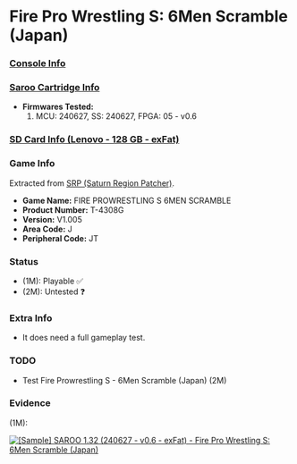 # Fire Pro Wrestling S: 6Men Scramble (Japan)

### [Console Info](../../../../../Info/Consoles/VA13/README.md)

### [Saroo Cartridge Info](../../../../../Info/Cartridges/RetroGameParadiseStore/1.32F/README.md)

- <b>Firmwares Tested:</b>
  1. MCU: 240627, SS: 240627, FPGA: 05 - v0.6

### [SD Card Info (Lenovo - 128 GB - exFat)](../../../../../Info/SdCards/Lenovo/128GB/exfat/README.md)

### Game Info

Extracted from [SRP (Saturn Region Patcher)](https://segaxtreme.net/resources/saturn-region-patcher.81/download).

- <b>Game Name:</b> FIRE PROWRESTLING S 6MEN SCRAMBLE
- <b>Product Number:</b> T-4308G
- <b>Version:</b> V1.005
- <b>Area Code:</b> J
- <b>Peripheral Code:</b> JT

### Status

- (1M): Playable :white_check_mark:
- (2M): Untested :question:

### Extra Info

- It does need a full gameplay test.

### TODO

- Test Fire Prowrestling S - 6Men Scramble (Japan) (2M)

### Evidence

(1M):

[![[Sample] SAROO 1.32 (240627 - v0.6 - exFat) - Fire Pro Wrestling S: 6Men Scramble (Japan)](https://img.youtube.com/vi/-pLRwEYOFSQ/0.jpg)](https://www.youtube.com/watch?v=-pLRwEYOFSQ)
